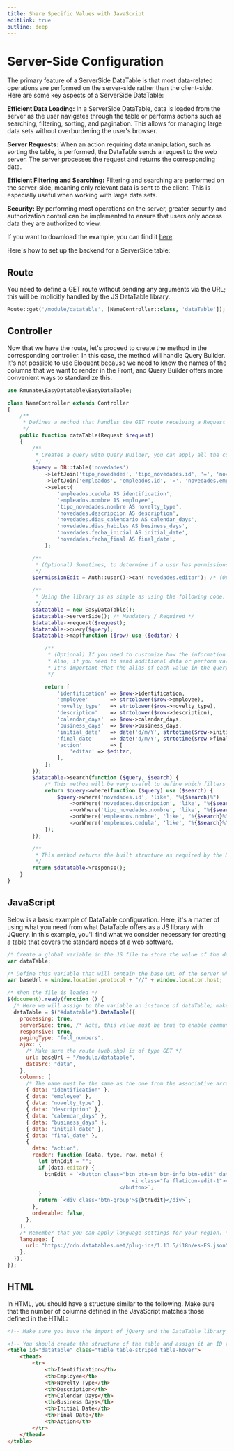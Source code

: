 ```yaml
---
title: Share Specific Values with JavaScript
editLink: true
outline: deep
---
```


# Server-Side Configuration

The primary feature of a ServerSide DataTable is that most data-related operations are performed on the server-side rather than the client-side. Here are some key aspects of a ServerSide DataTable:

**Efficient Data Loading:** In a ServerSide DataTable, data is loaded from the server as the user navigates through the table or performs actions such as searching, filtering, sorting, and pagination. This allows for managing large data sets without overburdening the user's browser.

**Server Requests:** When an action requiring data manipulation, such as sorting the table, is performed, the DataTable sends a request to the web server. The server processes the request and returns the corresponding data.

**Efficient Filtering and Searching:** Filtering and searching are performed on the server-side, meaning only relevant data is sent to the client. This is especially useful when working with large data sets.

**Security:** By performing most operations on the server, greater security and authorization control can be implemented to ensure that users only access data they are authorized to view.

If you want to download the example, you can find it [here](https://github.com/rmunate/EasyDataTable/tree/main/examples/ServerSide).

Here's how to set up the backend for a ServerSide table:

## Route

You need to define a GET route without sending any arguments via the URL; this will be implicitly handled by the JS DataTable library.

```php
Route::get('/module/datatable', [NameController::class, 'dataTable']);
```

## Controller

Now that we have the route, let's proceed to create the method in the corresponding controller. In this case, the method will handle Query Builder. It's not possible to use Eloquent because we need to know the names of the columns that we want to render in the Front, and Query Builder offers more convenient ways to standardize this.

```php
use Rmunate\EasyDatatable\EasyDataTable;

class NameController extends Controller
{
    /**
     * Defines a method that handles the GET route receiving a Request variable.
     */
    public function dataTable(Request $request)
    {
        /**
         * Creates a query with Query Builder, you can apply all the conditions you need, just DO NOT apply the final get() method.
         */
        $query = DB::table('novedades')
            ->leftJoin('tipo_novedades', 'tipo_novedades.id', '=', 'novedades.tipo_novedad_id')
            ->leftJoin('empleados', 'empleados.id', '=', 'novedades.empleado_id')
            ->select(
                'empleados.cedula AS identification',
                'empleados.nombre AS employee',
                'tipo_novedades.nombre AS novelty_type',
                'novedades.descripcion AS description',
                'novedades.dias_calendario AS calendar_days',
                'novedades.dias_habiles AS business_days',
                'novedades.fecha_inicial AS initial_date',
                'novedades.fecha_final AS final_date',
            );

        /**
         * (Optional) Sometimes, to determine if a user has permissions on some action in the table rows, you must perform queries like these.
         */
        $permissionEdit = Auth::user()->can('novedades.editar'); /* (Optional) */

        /**
         * Using the library is as simple as using the following code.
         */
        $datatable = new EasyDataTable();
        $datatable->serverSide(); /* Mandatory / Required */
        $datatable->request($request);
        $datatable->query($query);
        $datatable->map(function ($row) use ($editar) {

            /**
             * (Optional) If you need to customize how the information is displayed in the table, the map() method will be very helpful.
             * Also, if you need to send additional data or perform validations, you can apply the logic here.
             * It's important that the alias of each value in the query matches the value used in the array, as shown below.
             */

            return [
                'identification' => $row->identification,
                'employee'       => strtolower($row->employee),
                'novelty_type'   => strtolower($row->novelty_type),
                'description'    => strtolower($row->description),
                'calendar_days'  => $row->calendar_days,
                'business_days'  => $row->business_days,
                'initial_date'   => date('d/m/Y', strtotime($row->initial_date)),
                'final_date'     => date('d/m/Y', strtotime($row->final_date)),
                'action'         => [
                    'editar' => $editar,
                ],
            ];
        });
        $datatable->search(function ($query, $search) {
            /* This method will be very useful to define which filters the backend should execute when values are entered in the search field. The variable $search will contain this value. Remember to use the table.field structure in the conditions and not the aliases. */
            return $query->where(function ($query) use ($search) {
                $query->where('novedades.id', 'like', "%{$search}%")
                    ->orWhere('novedades.descripcion', 'like', "%{$search}%")
                    ->orWhere('tipo_novedades.nombre', 'like', "%{$search}%")
                    ->orWhere('empleados.nombre', 'like', "%{$search}%")
                    ->orWhere('empleados.cedula', 'like', "%{$search}%");
            });
        });

        /**
         * This method returns the built structure as required by the DataTable library on the Front.
         */
        return $datatable->response();
    }
}
```

## JavaScript

Below is a basic example of DataTable configuration. Here, it's a matter of using what you need from what DataTable offers as a JS library with JQuery. In this example, you'll find what we consider necessary for creating a table that covers the standard needs of a web software.

```javascript
/* Create a global variable in the JS file to store the value of the data table to be built. This will be very useful when you need to update the table information without having to reload the page. */
var dataTable;

/* Define this variable that will contain the base URL of the server where the requests will be sent */
var baseUrl = window.location.protocol + "//" + window.location.host;

/* When the file is loaded */
$(document).ready(function () {
  /* Here we will assign to the variable an instance of dataTable; make sure it's the same ID as the table tag */
  dataTable = $("#datatable").DataTable({
    processing: true,
    serverSide: true, /* Note, this value must be true to enable communication with the server */
    responsive: true,
    pagingType: "full_numbers",
    ajax: {
      /* Make sure the route (web.php) is of type GET */
      url: baseUrl + "/modulo/datatable",
      dataSrc: "data",
    },
    columns: [
      /* The name must be the same as the one from the associative array returned from the BackEnd */
      { data: "identification" },
      { data: "employee" },
      { data: "novelty_type" },
      { data: "description" },
      { data: "calendar_days" },
      { data: "business_days" },
      { data: "initial_date" },
      { data: "final_date" },
      {
        data: "action",
        render: function (data, type, row, meta) {
          let btnEdit = "";
          if (data.editar) {
            btnEdit = `<button class="btn btn-sm btn-info btn-edit" data-id="${row.identification}" data-employee="${row.employee}" title="Edit">
                                        <i class="fa flaticon-edit-1"></i>
                                    </button>`;
          }
          return `<div class='btn-group'>${btnEdit}</div>`;
        },
        orderable: false,
      },
    ],
    /* Remember that you can apply language settings for your region. */
    language: {
      url: "https://cdn.datatables.net/plug-ins/1.13.5/i18n/es-ES.json",
    },
  });
});
```

## HTML

In HTML, you should have a structure similar to the following. Make sure that the number of columns defined in the JavaScript matches those defined in the HTML:

```html
<!-- Make sure you have the import of jQuery and the DataTable library -->

<!-- You should create the structure of the table and assign it an ID that will be used as a selector to turn it into a "DataTable". Also, make sure that the headers match the number of columns configured in JavaScript. -->
<table id="datatable" class="table table-striped table-hover">
    <thead>
        <tr>
            <th>Identification</th>
            <th>Employee</th>
            <th>Novelty Type</th>
            <th>Description</th>
            <th>Calendar Days</th>
            <th>Business Days</th>
            <th>Initial Date</th>
            <th>Final Date</th>
            <th>Action</th>
        </tr>
    </thead>
</table>
```